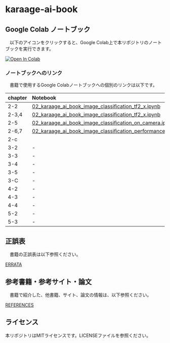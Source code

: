 # karaage-ai-book


## Google Colab ノートブック
　以下のアイコンをクリックすると、Google Colab上で本リポジトリのノートブックを実行できます。

[![Open In Colab](https://colab.research.google.com/assets/colab-badge.svg)](https://colab.research.google.com/github/karaage0703/karaage-ai-book/blob/master)


### ノートブックへのリンク
　書籍で使用するGoogle Colabノートブックへの個別のリンクは以下です。
 
| chapter | Notebook |
|:-|:-|
| 2-2  | [02_karaage_ai_book_image_classification_tf2_x.ipynb](https://github.com/karaage0703/karaage-ai-book/blob/master/ch02/02_karaage_ai_book_image_classification_tf2_x.ipynb)  |
| 2-3,4  | [02_karaage_ai_book_image_classification_tf2_x.ipynb](https://github.com/karaage0703/karaage-ai-book/blob/master/ch02/02_karaage_ai_book_image_classification_tf2_x.ipynb) |
| 2-5  | [02_karaage_ai_book_image_classification_on_camera.ipynb](https://github.com/karaage0703/karaage-ai-book/blob/master/ch02/02_karaage_ai_book_image_classification_on_camera.ipynb) |
| 2-6,7  | [02_karaage_ai_book_image_classification_performance.ipynb](https://github.com/karaage0703/karaage-ai-book/blob/master/ch02/02_karaage_ai_book_image_classification_performance.ipynb)  |
| 2-c  |   |
| 3-2  | -  |
| 3-3  | -  |
| 3-4  | -  |
| 3-5  | -  |
| 3-C  | -  |
| 4-2  | -  |
| 4-3  | -  |
| 4-4  | -  |
| 5-2  | -  |
| 5-3  | -  |



## 正誤表
　書籍の正誤表は以下参照ください。

[ERRATA](ERRATA)

## 参考書籍・参考サイト・論文
　書籍で紹介した、他書籍、サイト、論文の情報は、以下参照ください。

[REFERENCES](REFERENCES)

## ライセンス

本リポジトリはMITライセンスです。LICENSEファイルを参照ください。
